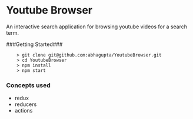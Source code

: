 # Youtube Browser

An interactive search application for browsing youtube videos for a search term.

###Getting Started###


```
	> git clone git@github.com:abhagupta/YoutubeBrowser.git
	> cd YoutubeBrowser
	> npm install
	> npm start
```

### Concepts used
- redux
- reducers
- actions
